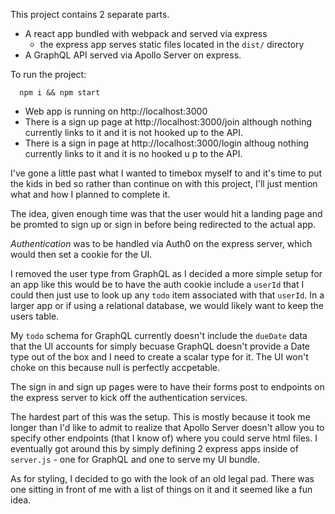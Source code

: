 This project contains 2 separate parts.
  - A react app bundled with webpack and served via express
    - the express app serves static files located in the `dist/` directory
  - A GraphQL API served via Apollo Server on express.

  To run the project:
  ```
    npm i && npm start
  ```

  - Web app is running on http://localhost:3000
  - There is a sign up page at http://localhost:3000/join although nothing currently links to it and it is not hooked up to the API.
  - There is a sign in page at http://localhost:3000/login althoug nothing currently links to it and it is no hooked u p to the API.

I've gone a little past what I wanted to timebox myself to and it's time to put the kids in bed so rather than continue on with this project, I'll just mention what and how I planned to complete it.

The idea, given enough time was that the user would hit a landing page and be promted to sign up or sign in before being redirected to the actual app.

*Authentication* was to be handled via Auth0 on the express server, which would then set a cookie for the UI.

I removed the user type from GraphQL as I decided a more simple setup for an app like this would be to have the auth cookie include a `userId` that I could then just use to look up any `todo` item associated with that `userId`. In a larger app or if using a relational database, we would likely want to keep the users table.

My `todo` schema for GraphQL currently doesn't include the `dueDate` data that the UI accounts for simply becuase GraphQL doesn't provide a Date type out of the box and I need to create a scalar type for it. The UI won't choke on this because null is perfectly accpetable.

The sign in and sign up pages were to have their forms post to endpoints on the express server to kick off the authentication services.

The hardest part of this was the setup. This is mostly because it took me longer than I'd like to admit to realize that Apollo Server doesn't allow you to specify other endpoints (that I know of) where you could serve html files. I eventually got around this by simply defining 2 express apps inside of `server.js` - one for GraphQL and one to serve my UI bundle.

As for styling, I decided to go with the look of an old legal pad. There was one sitting in front of me with a list of things on it and it seemed like a fun idea.